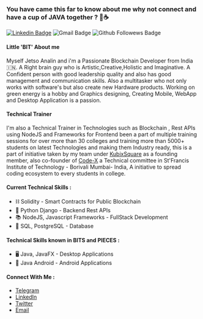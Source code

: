 ### You have came this far to know about me why not connect and have a cup of JAVA together ? 👋☕

[![Linkedin Badge](https://img.shields.io/badge/-Jetsoanalin-blue?style=flat-square&logo=Linkedin&logoColor=white&link=https://www.linkedin.com/in/jetsoanalin/)](https://www.linkedin.com/in/jetsoanalin/)
![Gmail Badge](https://img.shields.io/badge/-jetyjetso@gmail.com-c14438?style=flat-square&logo=Gmail&logoColor=white&link=mailto:jetyjetso@gmail.com)
![Github Followews Badge](https://img.shields.io/github/followers/jetsoanalin?label=Followers&style=social)

#### Little 'BIT' About me 

Myself Jetso Analin and i'm a Passionate Blockchain Developer from India 🇮🇳. A Right brain guy who is Artistic,Creative,Holistic and Imaginative. A Confident  person with good leadership quality and also has good management and communication skills. Also a multitasker who not only works with software's but also create new Hardware products. Working on green energy is a hobby and Graphics designing, Creating Mobile, WebApp and Desktop Application is a passion.  

#### Technical Trainer 

I'm also a Technical Trainer in Technologies such as Blockchain , Rest APIs using NodeJS and Frameworks for Frontend been a part of multiple training sessions for over more than 30 colleges and training more than 5000+ students on latest Technologies and making them Industry ready, this is a part of initiative taken by my team under [KubixSquare](https://kubixsquare.com) as a founding member, also co-founder of [Code-X](https://codex.sfit.ac.in/) a Technical committee in St'Francis Institute of Technology - Borivali Mumbai- India, A initiative to spread coding ecosystem to every students in college.

#### Current Technical Skills :
- ⛓️ Solidity - Smart Contracts for Public Blockchain
- 🐍 Python Django - Backend Rest APIs
- 📚 NodeJS, Javascript Frameworks - FullStack Development
- 📙 SQL, PostgreSQL - Database

#### Technical Skills known in BITS and PIECES :
- 🖥️ Java, JavaFX - Desktop Applications 
- 📱 Java Android - Android Applications 

#### Connect With Me :
- [Telegram](https://t.me/jetsoanalin)
- [LinkedIn](https://www.linkedin.com/in/jetsoanalin/)
- [Twitter](https://twitter.com/jetsoanalin)
- [Email](mailto:jetyjetso@gmail.com)
